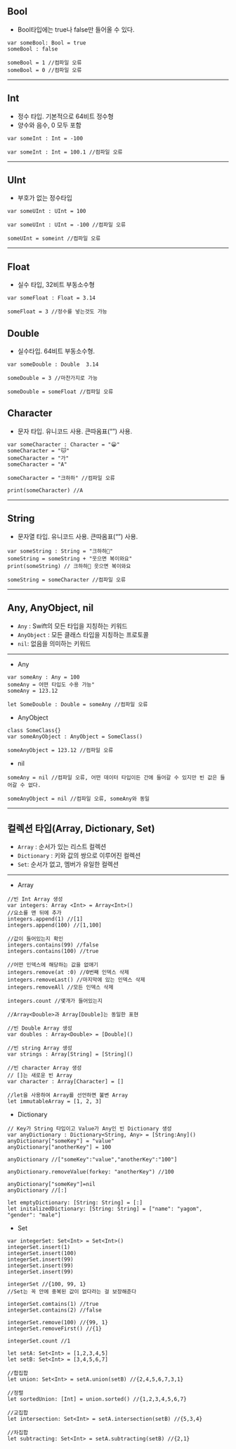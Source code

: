 **Bool**
----

- Bool타입에는 true나 false만 들어올 수 있다.
```
var someBool: Bool = true
someBool : false
```
```
someBool = 1 //컴파일 오류
someBool = 0 //컴파일 오류
```

***

**Int**
-----
- 정수 타입. 기본적으로 64비트 정수형
- 양수와 음수, 0 모두 포함
```
var someInt : Int = -100
```
```
var someInt : Int = 100.1 //컴파일 오류
```

***

**UInt**
----
- 부호가 없는 정수타입
```
var someUInt : UInt = 100
```
```
var someUInt : UInt = -100 //컴파일 오류
```
```
someUInt = someint //컴파일 오류
```

***

**Float**
-----
- 실수 타입, 32비트 부동소수형
```
var someFloat : Float = 3.14
```
```
someFloat = 3 //정수를 넣는것도 가능
```

**Double**
----
- 실수타입. 64비트 부동소수형.
```
var someDouble : Double  3.14
```
```
someDouble = 3 //마찬가지로 가능
```
```
someDouble = someFloat //컴파일 오류
```

**Character**
---
- 문자 타입. 유니코드 사용. 큰따옴표(“”) 사용.
```
var someCharacter : Character = "😀"
someCharacter = "🐱"
someCharacter = "가"
someCharacter = "A"
```
```
someCharacter = "크하하" //컴파일 오류
```
```
print(someCharacter) //A
```
***
**String**
-----
- 문자열 타입. 유니코드 사용. 큰따옴표(“”) 사용.
```
var someString : String = "크하하🤑"
someString = someString + "웃으면 복이와요"
print(someString) // 크하하🤑 웃으면 복이와요
```
```
someString = someCharacter //컴파일 오류
```
***
**Any, AnyObject, nil**
----
- `Any` : Swift의 모든 타입을 지칭하는 키워드
- `AnyObject` : 모든 클래스 타입을 지칭하는 프로토콜
- `nil`: 없음을 의미하는 키워드
***
- Any
```
var someAny : Any = 100
someAny = 어떤 타입도 수용 가능"
someAny = 123.12
```
```
let SomeDouble : Double = someAny //컴파일 오류
```

- AnyObject
```
class SomeClass{}
var someAnyObject : AnyObject = SomeClass()
```
```
someAnyObject = 123.12 //컴파일 오류
```

- nil
```
someAny = nil //컴파일 오류, 어떤 데이터 타입이든 간에 들어갈 수 있지만 빈 값은 들어갈 수 없다.
```
```
someAnyObject = nil //컴파일 오류, someAny와 동일
```
***
**컬렉션 타입(Array, Dictionary, Set)**
------

- `Array` : 순서가 있는 리스트 컬렉션
- `Dictionary` : 키와 값의 쌍으로 이루어진 컬렉션 
- `Set`: 순서가 없고, 멤버가 유일한 컬렉션
***
- Array
```
//빈 Int Array 생성
var integers: Array <Int> = Array<Int>() 
//요소를 맨 뒤에 추가
integers.append(1) //[1]
integers.append(100) //[1,100]
```
```
//값이 들어있는지 확인
integers.contains(99) //false
integers.contains(100) //true
```
```
//어떤 인덱스에 해당하는 값을 없애기
integers.remove(at :0) //0번째 인덱스 삭제
integers.removeLast() //마지막에 있는 인덱스 삭제
integers.removeAll //모든 인덱스 삭제
```
```
integers.count //몇개가 들어있는지
```
```
//Array<Double>과 Array[Double]는 동일한 표현

//빈 Double Array 생성
var doubles : Array<Double> = [Double]()

//빈 string Array 생성
var strings : Array[String] = [String]()

//빈 character Array 생성
// []는 새로운 빈 Array
var character : Array[Character] = []

//let을 사용하여 Array를 선언하면 불변 Array
let immutableArray = [1, 2, 3]
```

- Dictionary
```
// Key가 String 타입이고 Value가 Any인 빈 Dictionary 생성
var anyDictionary : Dictionary<String, Any> = [String:Any]()
anyDictionary["someKey"] = "value"
anyDictionary["anotherKey"] = 100

anyDictionary //["someKey":"value","anotherKey":"100"]
```
```
anyDictionary.removeValue(forkey: "anotherKey") //100

anyDictionary["someKey"]=nil
anyDictionary //[:]
```
```
let emptyDictionary: [String: String] = [:]
let initalizedDictionary: [String: String] = ["name": "yagom", "gender": "male"]
```

- Set
```
var integerSet: Set<Int> = Set<Int>()
integerSet.insert(1)
integerSet.insert(100)
integerSet.insert(99)
integerSet.insert(99)
integerSet.insert(99)

integerSet //{100, 99, 1}
//Set는 꼭 안에 중복된 값이 없다라는 걸 보장해준다
```
```
integerSet.comtains(1) //true
integerSet.contains(2) //false
```
```
integerSet.remove(100) //{99, 1}
integerSet.removeFirst() //{1}

integerSet.count //1
```
```
let setA: Set<Int> = [1,2,3,4,5]
let setB: Set<Int> = [3,4,5,6,7]

//합집합
let union: Set<Int> = setA.union(setB) //{2,4,5,6,7,3,1}

//정렬
let sortedUnion: [Int] = union.sorted() //{1,2,3,4,5,6,7}

//교집합
let intersection: Set<Int> = setA.intersection(setB) //{5,3,4}

//차집합
let subtracting: Set<Int> = setA.subtracting(setB) //{2,1}
